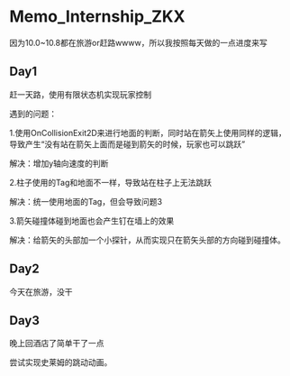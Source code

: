 # Memo_Internship_ZKX

因为10.0~10.8都在旅游or赶路wwww，所以我按照每天做的一点进度来写

## Day1

赶一天路，使用有限状态机实现玩家控制

遇到的问题：

1.使用OnCollisionExit2D来进行地面的判断，同时站在箭矢上使用同样的逻辑，导致产生“没有站在箭矢上面而是碰到箭矢的时候，玩家也可以跳跃”

解决：增加y轴向速度的判断

2.柱子使用的Tag和地面不一样，导致站在柱子上无法跳跃

解决：统一使用地面的Tag，但会导致问题3

3.箭矢碰撞体碰到地面也会产生钉在墙上的效果

解决：给箭矢的头部加一个小探针，从而实现只在箭矢头部的方向碰到碰撞体。

## Day2

今天在旅游，没干

## Day3

晚上回酒店了简单干了一点

尝试实现史莱姆的跳动动画。
